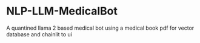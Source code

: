 # NLP-LLM-MedicalBot
A quantined llama 2 based medical bot using a medical book pdf for vector database and chainlit to ui
